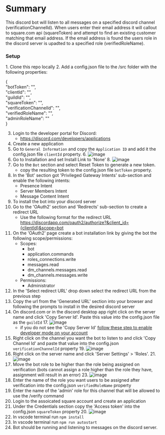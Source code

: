 <h1>Summary</h1>
This discord bot will listen to all messages on a specified discord channel (verificationChannelId). When users enter their email address it will callout to square.com api (squareToken) and attempt to find an existing customer matching that email address. If the email address is found the users role in the discord server is upadted to a specified role (verifiedRoleName).

<h3>Setup</h3>
1. Clone this repo locally
2. Add a config.json file to the /src folder with the following properties: </br>

{</br>
	"botToken": "",</br>
    	"clientId": "",</br>
	"guildId": "",</br>
	"squareToken": "",</br>
	"verificationChannelId": "",</br>
	"verifiedRoleName": "",</br>
	"adminRoleName": ""</br>
}</br>

3. Login to the developer portal for Discord: 
    * https://discord.com/developers/applications
4. Create a new application
5. Go to `General Information` and copy the `Application ID` and add it the config.json file `clientId` property.
	6. ![image](https://github.com/user-attachments/assets/7574dcde-d93e-4a35-823f-226cb85add11)
7. Go to Installation and set Install Link to 'None'
	8. ![image](https://github.com/user-attachments/assets/3d288286-1653-42cd-9dc4-250fc7f29859)
9. Go to the `Bot` section and select Reset Token to generate a new token.
    * copy the resulting token to the config.json file `botToken` property.
10. In the 'Bot' section got 'Privileged Gateway Intents' sub-section and enable the following intents: 
    * Presence Intent
    * Server Members Intent
    * Message Content Intent
11. To install the bot into your discord server 
12. Go to the 'OAuth2' section and 'Redirects' sub-section to create a redirect URL
    * Use the following format for the redirect URL https://discordapp.com/oauth2/authorize?&client_id={clientId}&scope=bot
13. On the 'OAuth2' page create a bot installation link by giving the bot the following scope/permissions:
    * Scopes: 
        * bot
        * application.commands
        * roles_connections.write
        * messages.read
        * dm_channels.messages.read
        * dm_channels.messages.write
    * Permissions: 
        * Administrator
14. In the 'Select redirect URL' drop down select the redirect URL from the previous step
15. Copy the url from the 'Generated URL' section into your browser and following the prompts to install in the desired discord server
16. On discord.com or in the discord desktop app right click on the server name and click 'Copy Server Id'. Paste this value into the config.json file as the `guildId`
	17. ![image](https://github.com/user-attachments/assets/89ce2aae-9a94-4e50-a1c7-da19b96037c6)
    * if you do not see the 'Copy Server Id' [follow these step to enable developer mode on your account](https://www.howtogeek.com/714348/how-to-enable-or-disable-developer-mode-on-discord/)
18. Right click on the channel you want the bot to listen to and click 'Copy Channel Id' and paste that value into the config.json `verificationChannelId` property
	19. ![image](https://github.com/user-attachments/assets/6797213e-b9a9-4c16-949b-249322630e5e)
20. Right click on the server name and click 'Server Settings' > 'Roles'.
	21. ![image](https://github.com/user-attachments/assets/06e00792-a93c-4a24-a07a-00d7ed8a3a48)
22. Move the bot role to be higher than the role being assigned on verification (bots cannot assign a role higher than the role they have, assignment will result in an error)
	23. ![image](https://github.com/user-attachments/assets/882fdf62-c8be-4efb-977f-5da29affd06b)
16. Enter the name of the role you want users to be assigned after verification into the config.json `verifiedRoleName` property
17. Enter the name of the 'admin' role for this channel that will be allowed to use the /verify command
18. Login to the assoicated square account and create an application
19. Under the Credentials section copy the 'Access token' into the config.json `squareToken` property
	20. ![image](https://github.com/user-attachments/assets/32042f36-1e9d-4c8b-a3bc-5c27c2722faa)
21. In vscode terminal run `npm install`
22. In vscode terminal run `npm run autostart`
23. Bot should be running and listening to messages on the discord server.
